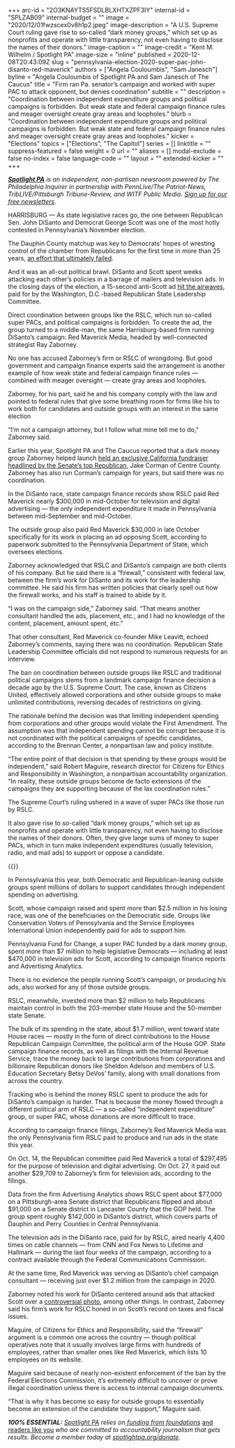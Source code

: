 +++
arc-id = "2O3KNAYTS5FSDLBLXHTXZPF3IY"
internal-id = "SPLZAB09"
internal-budget = ""
image = "2020/12/01fwzscex0v8h1p2.jpeg"
image-description = "A U.S. Supreme Court ruling gave rise to so-called “dark money groups,” which set up as nonprofits and operate with little transparency, not even having to disclose the names of their donors."
image-caption = ""
image-credit = "Kent M. Wilhelm / Spotlight PA"
image-size = "inline"
published = 2020-12-08T20:43:09Z
slug = "pennsylvania-election-2020-super-pac-john-disanto-red-maverick"
authors = ["Angela Couloumbis", "Sam Janesch"]
byline = "Angela Couloumbis of Spotlight PA and Sam Janesch of The Caucus"
title = "Firm ran Pa. senator’s campaign and worked with super PAC to attack opponent, but denies coordination"
subtitle = ""
description = "Coordination between independent expenditure groups and political campaigns is forbidden. But weak state and federal campaign finance rules and meager oversight create gray areas and loopholes."
blurb = "Coordination between independent expenditure groups and political campaigns is forbidden. But weak state and federal campaign finance rules and meager oversight create gray areas and loopholes."
kicker = "Elections"
topics = ["Elections", "The Capitol"]
series = []
linktitle = ""
suppress-featured = false
weight = 0
url = ""
aliases = []
modal-exclude = false
no-index = false
language-code = ""
layout = ""
extended-kicker = ""
+++

<a href="https://www.spotlightpa.org/"><i><b>Spotlight PA</b></i></a><i> is an independent, non-partisan newsroom powered by The Philadelphia Inquirer in partnership with PennLive/The Patriot-News, TribLIVE/Pittsburgh Tribune-Review, and WITF Public Media. </i><a href="https://www.spotlightpa.org/newsletters"><i>Sign up for our free newsletters</i></a><i>.</i>

HARRISBURG — As state legislative races go, the one between Republican Sen. John DiSanto and Democrat George Scott was one of the most hotly contested in Pennsylvania’s November election.

The Dauphin County matchup was key to Democrats’ hopes of wresting control of the chamber from Republicans for the first time in more than 25 years, <a href="https://www.spotlightpa.org/news/2020/11/pennsylvania-democrats-election-2020-down-ballot-losses-biden-trump/" target=_blank>an effort that ultimately failed</a>.

And it was an all-out political brawl. DiSanto and Scott spent weeks attacking each other’s policies in a barrage of mailers and television ads. In the closing days of the election, a 15-second anti-Scott ad <a href="https://www.facebook.com/ads/library/?active_status=all&ad_type=political_and_issue_ads&country=US&id=351686342581870&view_all_page_id=50576707351" target=_blank>hit the airwaves</a>, paid for by the Washington, D.C.-based Republican State Leadership Committee.

Direct coordination between groups like the RSLC, which run so-called super PACs, and political campaigns is forbidden. To create the ad, the group turned to a middle-man, the same Harrisburg-based firm running DiSanto’s campaign: Red Maverick Media, headed by well-connected strategist Ray Zaborney.

No one has accused Zaborney’s firm or RSLC of wrongdoing. But good government and campaign finance experts said the arrangement is another example of how weak state and federal campaign finance rules — combined with meager oversight — create gray areas and loopholes.

Zaborney, for his part, said he and his company comply with the law and pointed to federal rules that give some breathing room for firms like his to work both for candidates and outside groups with an interest in the same election

“I’m not a campaign attorney, but I follow what mine tell me to do,” Zaborney said.

<script src="https://www.spotlightpa.org/embed.js" async></script><div data-spl-embed-version="1" data-spl-src="https://www.spotlightpa.org/embeds/donate/?teaser_text=Spotlight%20PA%20provides%20essential%2C%20public-service%20journalism%20thanks%20to%20readers%20like%20you.%20%3Cb%3EBecome%20a%20member%20today%20with%20a%20gift%20of%20%2415%2Fmonth%20or%20more%20and%20receive%20our%20exclusive%20Pennsylvania%20tote%20bag.%3C%2Fb%3E&cta_text=YES%2C%20COUNT%20ME%20IN&eyebrow_text=BECOME%20A%20MEMBER"></div>

Earlier this year, Spotlight PA and The Caucus reported that a dark money group Zaborney helped launch <a href="https://www.spotlightpa.org/news/2020/08/pa-campaign-dark-money-growth-opportunity-fund-jake-corman-gop/">held an exclusive California fundraiser headlined by the Senate’s top Republican</a>, Jake Corman of Centre County. Zaborney has also run Corman’s campaign for years, but said there was no coordination.

In the DiSanto race, state campaign finance records show RSLC paid Red Maverick nearly $300,000 in mid-October for television and digital advertising — the only independent expenditure it made in Pennsylvania between mid-September and mid-October.

The outside group also paid Red Maverick $30,000 in late October specifically for its work in placing an ad opposing Scott, according to paperwork submitted to the Pennsylvania Department of State, which oversees elections.

Zaborney acknowledged that RSLC and DiSanto’s campaign are both clients of his company. But he said there is a “firewall,” consistent with federal law, between the firm’s work for DiSanto and its work for the leadership committee. He said his firm has written policies that clearly spell out how the firewall works, and his staff is trained to abide by it.

“I was on the campaign side,” Zaborney said. “That means another consultant handled the ads, placement, etc., and I had no knowledge of the content, placement, amount spent, etc.”

That other consultant, Red Maverick co-founder Mike Leavitt, echoed Zaborney’s comments, saying there was no coordination. Republican State Leadership Committee officials did not respond to numerous requests for an interview.

The ban on coordination between outside groups like RSLC and traditional political campaigns stems from a landmark campaign finance decision a decade ago by the U.S. Supreme Court. The case, known as Citizens United, effectively allowed corporations and other outside groups to make unlimited contributions, reversing decades of restrictions on giving.

The rationale behind the decision was that limiting independent spending from corporations and other groups would violate the First Amendment. The assumption was that independent spending cannot be corrupt because it is not coordinated with the political campaigns of specific candidates, according to the Brennan Center, a nonpartisan law and policy institute.

“The entire point of that decision is that spending by these groups would be independent,” said Robert Maguire, research director for Citizens for Ethics and Responsibility in Washington, a nonpartisan accountability organization. “In reality, these outside groups become de facto extensions of the campaigns they are supporting because of the lax coordination rules.”

The Supreme Court’s ruling ushered in a wave of super PACs like those run by RSLC.

It also gave rise to so-called “dark money groups,” which set up as nonprofits and operate with little transparency, not even having to disclose the names of their donors. Often, they give large sums of money to super PACs, which in turn make independent expenditures (usually television, radio, and mail ads) to support or oppose a candidate.

{{<picture src="external/0pmck4szhvxp84560vmk2qyc4c.jpeg" description="Once a relative unknown, Ray Zaborney has over the past decade become one of the go-to operatives for electing Republican candidates." caption="Once a relative unknown, Ray Zaborney has over the past decade become one of the go-to operatives for electing Republican candidates." credit="Courtesy Ray Zaborney, via LNP | LancasterOnline">}} 

In Pennsylvania this year, both Democratic and Republican-leaning outside groups spent millions of dollars to support candidates through independent spending on advertising.

Scott, whose campaign raised and spent more than $2.5 million in his losing race, was one of the beneficiaries on the Democratic side. Groups like Conservation Voters of Pennsylvania and the Service Employees International Union independently paid for ads to support him.

Pennsylvania Fund for Change, a super PAC funded by a dark money group, spent more than $7 million to help legislative Democrats — including at least $470,000 in television ads for Scott, according to campaign finance reports and Advertising Analytics.

There is no evidence the people running Scott’s campaign, or producing his ads, also worked for any of those outside groups.

RSLC, meanwhile, invested more than $2 million to help Republicans maintain control in both the 203-member state House and the 50-member state Senate.

The bulk of its spending in the state, about $1.7 million, went toward state House races — mostly in the form of direct contributions to the House Republican Campaign Committee, the political arm of the House GOP. State campaign finance records, as well as filings with the Internal Revenue Service, trace the money back to large contributions from corporations and billionaire Republican donors like Sheldon Adelson and members of U.S. Education Secretary Betsy DeVos’ family, along with small donations from across the country.

Tracking who is behind the money RSLC spent to produce the ads for DiSanto’s campaign is harder. That is because the money flowed through a different political arm of RSLC — a so-called “independent expenditure” group, or super PAC, whose donations are more difficult to trace.

According to campaign finance filings, Zaborney’s Red Maverick Media was the only Pennsylvania firm RSLC paid to produce and run ads in the state this year.

On Oct. 14, the Republican committee paid Red Maverick a total of $297,495 for the purpose of television and digital advertising. On Oct. 27, it paid out another $29,709 to Zaborney’s firm for television ads, according to the filings.

Data from the firm Advertising Analytics shows RSLC spent about $77,000 on a Pittsburgh-area Senate district that Republicans flipped and about $91,000 on a Senate district in Lancaster County that the GOP held. The group spent roughly $142,000 in DiSanto’s district, which covers parts of Dauphin and Perry Counties in Central Pennsylvania.

The television ads in the DiSanto race, paid for by RSLC, aired nearly 4,400 times on cable channels — from CNN and Fox News to Lifetime and Hallmark — during the last four weeks of the campaign, according to a contract available through the Federal Communications Commission.

At the same time, Red Maverick was serving as DiSanto’s chief campaign consultant — receiving just over $1.2 million from the campaign in 2020.

<script src="https://www.spotlightpa.org/embed.js" async></script><div data-spl-embed-version="1" data-spl-src="https://www.spotlightpa.org/embeds/newsletter/"></div>

Zaborney noted his work for DiSanto centered around ads that attacked Scott over a <a href="https://www.pennlive.com/politics/2018/11/post-mission_photo_becomes_las.html">controversial photo</a>, among other things. In contrast, Zaborney said his firm’s work for RSLC honed in on Scott’s record on taxes and fiscal issues.

Maguire, of Citizens for Ethics and Responsibility, said the “firewall” argument is a common one across the country — though political operatives note that it usually involves large firms with hundreds of employees, rather than smaller ones like Red Maverick, which lists 10 employees on its website.

Maguire said because of nearly non-existent enforcement of the ban by the Federal Elections Commission, it’s extremely difficult to uncover or prove illegal coordination unless there is access to internal campaign documents.

“That is why it has become so easy for outside groups to essentially become an extension of the candidate they support,” Maguire said.

<i><b>100% ESSENTIAL:</b></i><i> </i><a href="https://www.spotlightpa.org/"><i>Spotlight PA</i></a><i> relies on</i><a href="https://www.spotlightpa.org/support"><i> funding from foundations</i></a><i> </i><a href="https://www.spotlightpa.org/support">and readers like you</a><i> who are committed to accountability journalism that gets results. Become a member today at </i><a href="/donate?campaign=701Dn000000YgovIAC"><i>spotlightpa.org/donate</i></a><i>.</i>

<script src="https://www.spotlightpa.org/embed.js" async></script><div data-spl-embed-version="1" data-spl-src="https://www.spotlightpa.org/embeds/tips/?tip_text=If%20you%20have%20information%20about%20%3Cb%3Ethe%20influence%20of%20outside%20groups%2C%20including%20super%20PACs%20and%20dark%20money%20organizations%2C%20on%20Pennsylvania%20political%20campaigns%20or%20candidates%20of%20any%20party%3C%2Fb%3E%2C%20use%20the%20form%20below%20to%20get%20in%20touch."></div>
